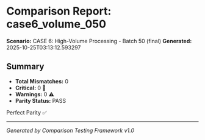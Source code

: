 # Comparison Report: case6_volume_050
**Scenario:** CASE 6: High-Volume Processing - Batch 50 (final)
**Generated:** 2025-10-25T03:13:12.593297

## Summary
- **Total Mismatches:** 0
- **Critical:** 0 🚨
- **Warnings:** 0 ⚠️
- **Parity Status:** PASS

Perfect Parity ✅

---
*Generated by Comparison Testing Framework v1.0*